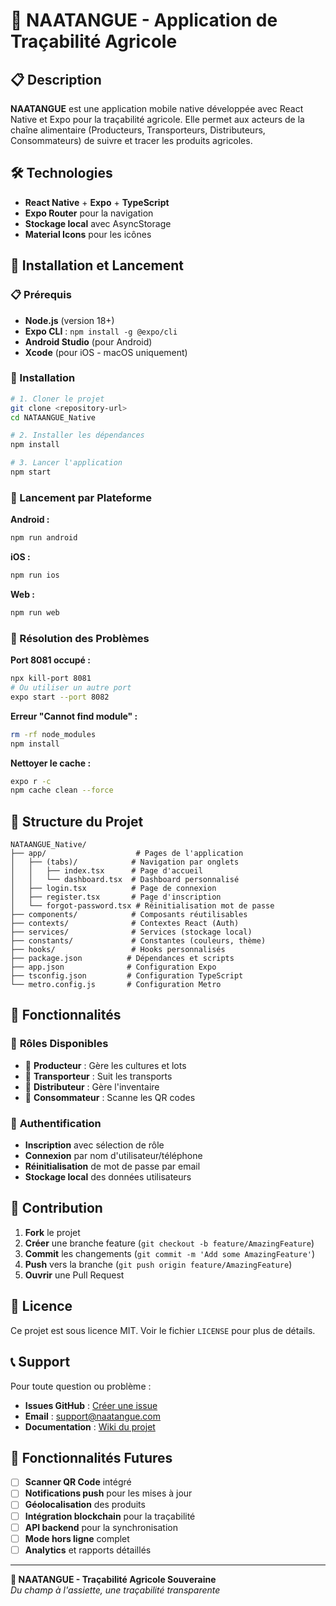 # 🌾 NAATANGUE - Application de Traçabilité Agricole

## 📋 Description

**NAATANGUE** est une application mobile native développée avec React Native et Expo pour la traçabilité agricole. Elle permet aux acteurs de la chaîne alimentaire (Producteurs, Transporteurs, Distributeurs, Consommateurs) de suivre et tracer les produits agricoles.

## 🛠️ Technologies

- **React Native** + **Expo** + **TypeScript**
- **Expo Router** pour la navigation
- **Stockage local** avec AsyncStorage
- **Material Icons** pour les icônes

## 🚀 Installation et Lancement

### 📋 Prérequis
- **Node.js** (version 18+)
- **Expo CLI** : `npm install -g @expo/cli`
- **Android Studio** (pour Android)
- **Xcode** (pour iOS - macOS uniquement)

### 🔧 Installation
```bash
# 1. Cloner le projet
git clone <repository-url>
cd NATAANGUE_Native

# 2. Installer les dépendances
npm install

# 3. Lancer l'application
npm start
```

### 📱 Lancement par Plateforme

**Android :**
```bash
npm run android
```

**iOS :**
```bash
npm run ios
```

**Web :**
```bash
npm run web
```

### 🐛 Résolution des Problèmes

**Port 8081 occupé :**
```bash
npx kill-port 8081
# Ou utiliser un autre port
expo start --port 8082
```

**Erreur "Cannot find module" :**
```bash
rm -rf node_modules
npm install
```

**Nettoyer le cache :**
```bash
expo r -c
npm cache clean --force
```

## 📁 Structure du Projet

```
NATAANGUE_Native/
├── app/                    # Pages de l'application
│   ├── (tabs)/            # Navigation par onglets
│   │   ├── index.tsx      # Page d'accueil
│   │   └── dashboard.tsx  # Dashboard personnalisé
│   ├── login.tsx          # Page de connexion
│   ├── register.tsx       # Page d'inscription
│   └── forgot-password.tsx # Réinitialisation mot de passe
├── components/            # Composants réutilisables
├── contexts/              # Contextes React (Auth)
├── services/              # Services (stockage local)
├── constants/             # Constantes (couleurs, thème)
├── hooks/                 # Hooks personnalisés
├── package.json          # Dépendances et scripts
├── app.json              # Configuration Expo
├── tsconfig.json         # Configuration TypeScript
└── metro.config.js       # Configuration Metro
```

## 📱 Fonctionnalités

### 👥 **Rôles Disponibles**
- 🌱 **Producteur** : Gère les cultures et lots
- 🚛 **Transporteur** : Suit les transports
- 🏪 **Distributeur** : Gère l'inventaire
- 👤 **Consommateur** : Scanne les QR codes

### 🔐 **Authentification**
- **Inscription** avec sélection de rôle
- **Connexion** par nom d'utilisateur/téléphone
- **Réinitialisation** de mot de passe par email
- **Stockage local** des données utilisateurs

## 🤝 Contribution

1. **Fork** le projet
2. **Créer** une branche feature (`git checkout -b feature/AmazingFeature`)
3. **Commit** les changements (`git commit -m 'Add some AmazingFeature'`)
4. **Push** vers la branche (`git push origin feature/AmazingFeature`)
5. **Ouvrir** une Pull Request

## 📄 Licence

Ce projet est sous licence MIT. Voir le fichier `LICENSE` pour plus de détails.

## 📞 Support

Pour toute question ou problème :
- **Issues GitHub** : [Créer une issue](https://github.com/username/NATAANGUE_Native/issues)
- **Email** : support@naatangue.com
- **Documentation** : [Wiki du projet](https://github.com/username/NATAANGUE_Native/wiki)

## 🌟 Fonctionnalités Futures

- [ ] **Scanner QR Code** intégré
- [ ] **Notifications push** pour les mises à jour
- [ ] **Géolocalisation** des produits
- [ ] **Intégration blockchain** pour la traçabilité
- [ ] **API backend** pour la synchronisation
- [ ] **Mode hors ligne** complet
- [ ] **Analytics** et rapports détaillés

---

**🌾 NAATANGUE - Traçabilité Agricole Souveraine**  
*Du champ à l'assiette, une traçabilité transparente*